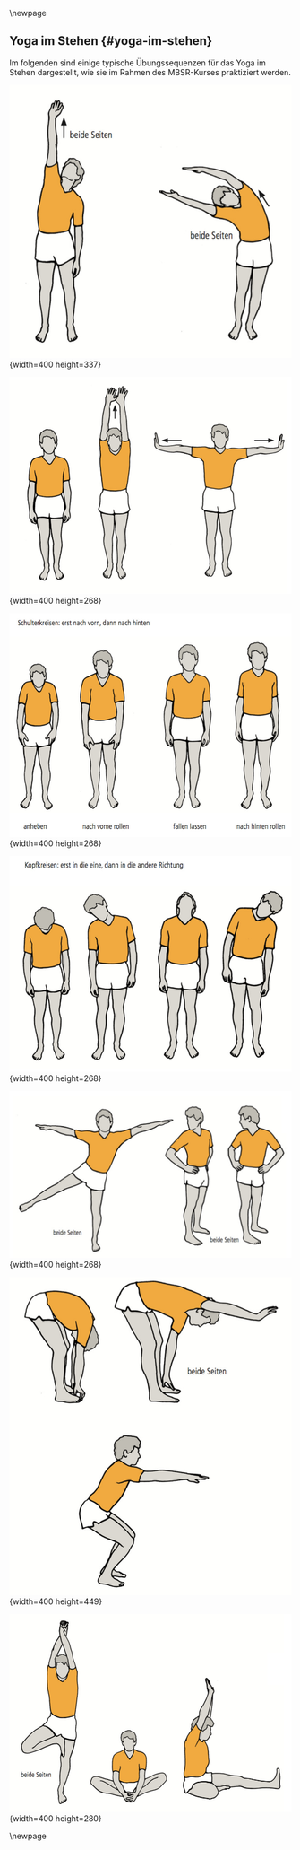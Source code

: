 \newpage

## Yoga im Stehen {#yoga-im-stehen}

Im folgenden sind einige typische Übungssequenzen für das Yoga im Stehen dargestellt, wie sie im Rahmen des MBSR-Kurses praktiziert werden.

<!---
\newpage

![Yoga Übungen 1](../material/MBSR-Yoga/-016.jpg "Yoga Übungen 1"){width=400 height=337}

![Yoga Übungen 2](../material/MBSR-Yoga/-018.jpg "Yoga Übungen 2"){width=400 height=268}

![Yoga Übungen 3](../material/MBSR-Yoga/-020.jpg "Yoga Übungen 2"){width=400 height=268}

![Yoga Übungen 4](../material/MBSR-Yoga/-022.jpg "Yoga Übungen 2"){width=400 height=268}

![Yoga Übungen 5](../material/MBSR-Yoga/-024.jpg "Yoga Übungen 2"){width=400 height=268}
-->
![](../material/MBSR-Yoga/-016.jpg){width=400 height=337}

![](../material/MBSR-Yoga/-018.jpg){width=400 height=268}

![](../material/MBSR-Yoga/-020.jpg){width=400 height=268}

![](../material/MBSR-Yoga/-022.jpg){width=400 height=268}

![](../material/MBSR-Yoga/-024.jpg){width=400 height=268}

![](../material/MBSR-Yoga/-026.jpg){width=400 height=449}

![](../material/MBSR-Yoga/-028.jpg){width=400 height=280}

\newpage
